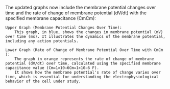 The updated graphs now include the membrane potential changes over time and the rate of change of membrane potential (dV/dt) with the specified membrane capacitance (CmCm​):

    Upper Graph (Membrane Potential Changes Over Time):
        This graph, in blue, shows the changes in membrane potential (mV) over time (ms). It illustrates the dynamics of the membrane potential, including any action potentials.

    Lower Graph (Rate of Change of Membrane Potential Over Time with CmCm​):
        The graph in orange represents the rate of change of membrane potential (dV/dt) over time, calculated using the specified membrane capacitance value (Cm=1×10−6Cm​=1×10−6 F).
        It shows how the membrane potential's rate of change varies over time, which is essential for understanding the electrophysiological behavior of the cell under study.
